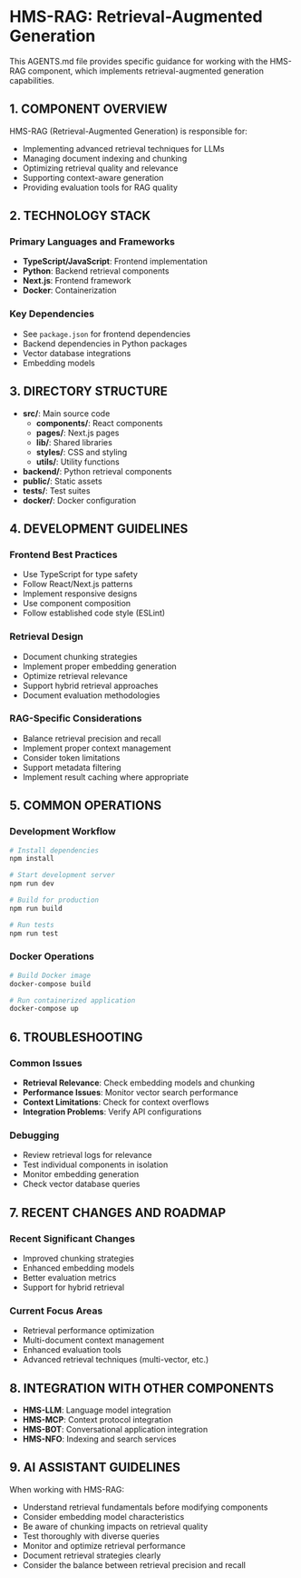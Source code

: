 # HMS-RAG: Retrieval-Augmented Generation

This AGENTS.md file provides specific guidance for working with the HMS-RAG component, which implements retrieval-augmented generation capabilities.

## 1. COMPONENT OVERVIEW

HMS-RAG (Retrieval-Augmented Generation) is responsible for:
- Implementing advanced retrieval techniques for LLMs
- Managing document indexing and chunking
- Optimizing retrieval quality and relevance
- Supporting context-aware generation
- Providing evaluation tools for RAG quality

## 2. TECHNOLOGY STACK

### Primary Languages and Frameworks
- **TypeScript/JavaScript**: Frontend implementation
- **Python**: Backend retrieval components
- **Next.js**: Frontend framework
- **Docker**: Containerization

### Key Dependencies
- See `package.json` for frontend dependencies
- Backend dependencies in Python packages
- Vector database integrations
- Embedding models

## 3. DIRECTORY STRUCTURE

- **src/**: Main source code
  - **components/**: React components
  - **pages/**: Next.js pages
  - **lib/**: Shared libraries
  - **styles/**: CSS and styling
  - **utils/**: Utility functions
- **backend/**: Python retrieval components
- **public/**: Static assets
- **tests/**: Test suites
- **docker/**: Docker configuration

## 4. DEVELOPMENT GUIDELINES

### Frontend Best Practices
- Use TypeScript for type safety
- Follow React/Next.js patterns
- Implement responsive designs
- Use component composition
- Follow established code style (ESLint)

### Retrieval Design
- Document chunking strategies
- Implement proper embedding generation
- Optimize retrieval relevance
- Support hybrid retrieval approaches
- Document evaluation methodologies

### RAG-Specific Considerations
- Balance retrieval precision and recall
- Implement proper context management
- Consider token limitations
- Support metadata filtering
- Implement result caching where appropriate

## 5. COMMON OPERATIONS

### Development Workflow
```bash
# Install dependencies
npm install

# Start development server
npm run dev

# Build for production
npm run build

# Run tests
npm run test
```

### Docker Operations
```bash
# Build Docker image
docker-compose build

# Run containerized application
docker-compose up
```

## 6. TROUBLESHOOTING

### Common Issues
- **Retrieval Relevance**: Check embedding models and chunking
- **Performance Issues**: Monitor vector search performance
- **Context Limitations**: Check for context overflows
- **Integration Problems**: Verify API configurations

### Debugging
- Review retrieval logs for relevance
- Test individual components in isolation
- Monitor embedding generation
- Check vector database queries

## 7. RECENT CHANGES AND ROADMAP

### Recent Significant Changes
- Improved chunking strategies
- Enhanced embedding models
- Better evaluation metrics
- Support for hybrid retrieval

### Current Focus Areas
- Retrieval performance optimization
- Multi-document context management
- Enhanced evaluation tools
- Advanced retrieval techniques (multi-vector, etc.)

## 8. INTEGRATION WITH OTHER COMPONENTS

- **HMS-LLM**: Language model integration
- **HMS-MCP**: Context protocol integration
- **HMS-BOT**: Conversational application integration
- **HMS-NFO**: Indexing and search services

## 9. AI ASSISTANT GUIDELINES

When working with HMS-RAG:
- Understand retrieval fundamentals before modifying components
- Consider embedding model characteristics
- Be aware of chunking impacts on retrieval quality
- Test thoroughly with diverse queries
- Monitor and optimize retrieval performance
- Document retrieval strategies clearly
- Consider the balance between retrieval precision and recall